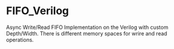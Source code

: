 # FIFO_Verilog
Async Write/Read FIFO Implementation on the Verilog with custom Depth/Width.
There is different memory spaces for wrire and read operations.
